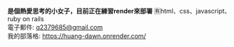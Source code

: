 **是個熱愛思考的小女子，目前正在練習render來部署**
🈶html、css、javascript、ruby on rails
<br>電子郵件: q2379685@gmail.com
<br>我的部落格: https://huang-dawn.onrender.com/
